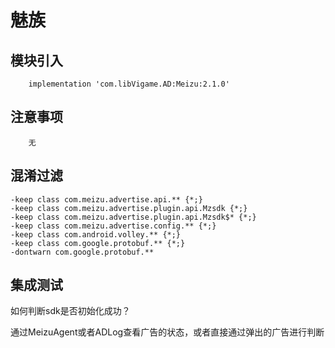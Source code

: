 # 魅族

## 模块引入

```text
    implementation 'com.libVigame.AD:Meizu:2.1.0'
```

## 注意事项

```text
    无
```

## 混淆过滤

```text
-keep class com.meizu.advertise.api.** {*;}
-keep class com.meizu.advertise.plugin.api.Mzsdk {*;}
-keep class com.meizu.advertise.plugin.api.Mzsdk$* {*;}
-keep class com.meizu.advertise.config.** {*;}
-keep class com.android.volley.** {*;}
-keep class com.google.protobuf.** {*;}
-dontwarn com.google.protobuf.**
```

## 集成测试

如何判断sdk是否初始化成功？

通过MeizuAgent或者ADLog查看广告的状态，或者直接通过弹出的广告进行判断

